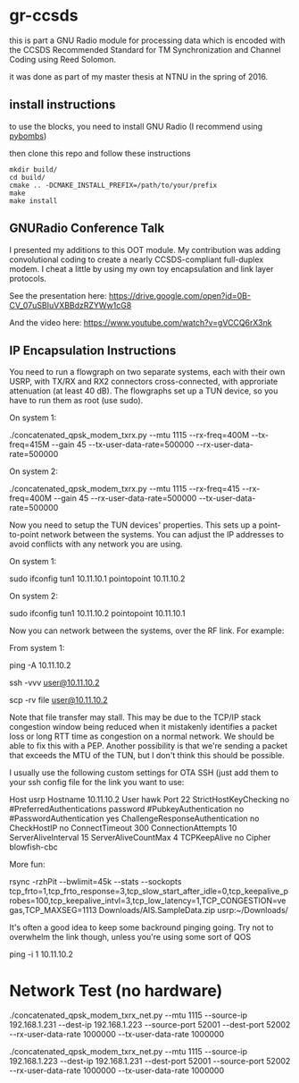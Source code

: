 # gr-ccsds

this is part a GNU Radio module for processing data which is encoded with the CCSDS Recommended Standard for TM Synchronization and Channel Coding using Reed Solomon.

it was done as part of my master thesis at NTNU in the spring of 2016.

## install instructions

to use the blocks, you need to install GNU Radio (I recommend using [pybombs](https://github.com/gnuradio/pybombs))

then clone this repo and follow these instructions

    mkdir build/
    cd build/
    cmake .. -DCMAKE_INSTALL_PREFIX=/path/to/your/prefix
    make
    make install
    
## GNURadio Conference Talk

I presented my additions to this OOT module. My contribution was adding convolutional coding to create a nearly CCSDS-compliant full-duplex modem. I cheat a little by using my own toy encapsulation and link layer protocols.

See the presentation here: https://drive.google.com/open?id=0B-CV_07uSBIuVXBBdzRZYWw1cG8

And the video here: https://www.youtube.com/watch?v=gVCCQ6rX3nk

## IP Encapsulation Instructions

You need to run a flowgraph on two separate systems, each with their own USRP, with TX/RX and RX2
connectors cross-connected, with approriate attenuation (at least 40 dB).  The flowgraphs
set up a TUN device, so you have to run them as root (use sudo).

On system 1:

./concatenated_qpsk_modem_txrx.py --mtu 1115 --rx-freq=400M --tx-freq=415M --gain 45 --tx-user-data-rate=500000 --rx-user-data-rate=500000

On system 2:

./concatenated_qpsk_modem_txrx.py --mtu 1115 --rx-freq=415 --rx-freq=400M --gain 45 --rx-user-data-rate=500000 --tx-user-data-rate=500000

Now you need to setup the TUN devices' properties.  This sets up a point-to-point network between
the systems.  You can adjust the IP addresses to avoid conflicts with any network you are using.

On system 1:

sudo ifconfig tun1 10.11.10.1 pointopoint 10.11.10.2

On system 2:

sudo ifconfig tun1 10.11.10.2 pointopoint 10.11.10.1

Now you can network between the systems, over the RF link.  For example:

From system 1:

ping -A 10.11.10.2

ssh -vvv user@10.11.10.2

scp -rv file user@10.11.10.2

Note that file transfer may stall.  This may be due to the TCP/IP stack congestion window being 
reduced when it mistakenly identifies a packet loss or long RTT time as congestion on a normal 
network.  We should be able to fix this with a PEP.  Another possibility is that we're sending 
a packet that exceeds the MTU of the TUN, but I don't think this should be possible.

I usually use the following custom settings for OTA SSH (just add them to your ssh config file 
for the link you want to use:

Host usrp
Hostname 10.11.10.2
User hawk
Port 22
StrictHostKeyChecking no
#PreferredAuthentications password
#PubkeyAuthentication no
#PasswordAuthentication yes
ChallengeResponseAuthentication no
CheckHostIP no
ConnectTimeout 300
ConnectionAttempts 10
ServerAliveInterval 15
ServerAliveCountMax 4
TCPKeepAlive no
Cipher blowfish-cbc

More fun:

rsync -rzhPit --bwlimit=45k --stats --sockopts tcp_frto=1,tcp_frto_response=3,tcp_slow_start_after_idle=0,tcp_keepalive_probes=100,tcp_keepalive_intvl=3,tcp_low_latency=1,TCP_CONGESTION=vegas,TCP_MAXSEG=1113 Downloads/AIS.SampleData.zip  usrp:~/Downloads/

It's often a good idea to keep some backround pinging going.  Try not to overwhelm the link though, unless you're using some sort of QOS

ping -i 1 10.11.10.2

# Network Test (no hardware)

./concatenated_qpsk_modem_txrx_net.py --mtu 1115 --source-ip 192.168.1.231 --dest-ip 192.168.1.223 --source-port 52001 --dest-port 52002 --rx-user-data-rate 1000000 --tx-user-data-rate 1000000

./concatenated_qpsk_modem_txrx_net.py --mtu 1115 --source-ip 192.168.1.223 --dest-ip 192.168.1.231 --dest-port 52001 --source-port 52002 --rx-user-data-rate 1000000 --tx-user-data-rate 1000000

